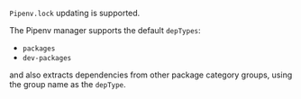 `Pipenv.lock` updating is supported.

The Pipenv manager supports the default `depTypes`:

- `packages`
- `dev-packages`

and also extracts dependencies from other package category groups, using the group name as the `depType`.
